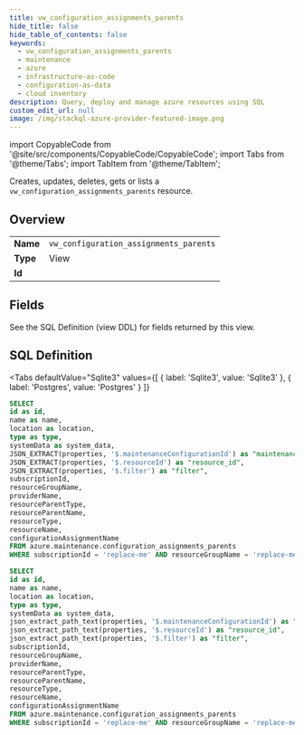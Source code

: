 ```yaml
--- 
title: vw_configuration_assignments_parents
hide_title: false
hide_table_of_contents: false
keywords:
  - vw_configuration_assignments_parents
  - maintenance
  - azure
  - infrastructure-as-code
  - configuration-as-data
  - cloud inventory
description: Query, deploy and manage azure resources using SQL
custom_edit_url: null
image: /img/stackql-azure-provider-featured-image.png
---
```


import CopyableCode from '@site/src/components/CopyableCode/CopyableCode';
import Tabs from '@theme/Tabs';
import TabItem from '@theme/TabItem';

Creates, updates, deletes, gets or lists a <code>vw_configuration_assignments_parents</code> resource.

## Overview
<table><tbody>
<tr><td><b>Name</b></td><td><code>vw_configuration_assignments_parents</code></td></tr>
<tr><td><b>Type</b></td><td>View</td></tr>
<tr><td><b>Id</b></td><td><CopyableCode code="azure.maintenance.vw_configuration_assignments_parents" /></td></tr>
</tbody></table>

## Fields

See the SQL Definition (view DDL) for fields returned by this view.

## SQL Definition

<Tabs
defaultValue="Sqlite3"
values={[
{ label: 'Sqlite3', value: 'Sqlite3' },
{ label: 'Postgres', value: 'Postgres' }
]}
>
<TabItem value="Sqlite3">

```sql
SELECT
id as id,
name as name,
location as location,
type as type,
systemData as system_data,
JSON_EXTRACT(properties, '$.maintenanceConfigurationId') as "maintenance_configuration_id",
JSON_EXTRACT(properties, '$.resourceId') as "resource_id",
JSON_EXTRACT(properties, '$.filter') as "filter",
subscriptionId,
resourceGroupName,
providerName,
resourceParentType,
resourceParentName,
resourceType,
resourceName,
configurationAssignmentName
FROM azure.maintenance.configuration_assignments_parents
WHERE subscriptionId = 'replace-me' AND resourceGroupName = 'replace-me' AND providerName = 'replace-me' AND resourceParentType = 'replace-me' AND resourceParentName = 'replace-me' AND resourceType = 'replace-me' AND resourceName = 'replace-me';
```

</TabItem>
<TabItem value="Postgres">

```sql
SELECT
id as id,
name as name,
location as location,
type as type,
systemData as system_data,
json_extract_path_text(properties, '$.maintenanceConfigurationId') as "maintenance_configuration_id",
json_extract_path_text(properties, '$.resourceId') as "resource_id",
json_extract_path_text(properties, '$.filter') as "filter",
subscriptionId,
resourceGroupName,
providerName,
resourceParentType,
resourceParentName,
resourceType,
resourceName,
configurationAssignmentName
FROM azure.maintenance.configuration_assignments_parents
WHERE subscriptionId = 'replace-me' AND resourceGroupName = 'replace-me' AND providerName = 'replace-me' AND resourceParentType = 'replace-me' AND resourceParentName = 'replace-me' AND resourceType = 'replace-me' AND resourceName = 'replace-me';
```

</TabItem>
</Tabs>
